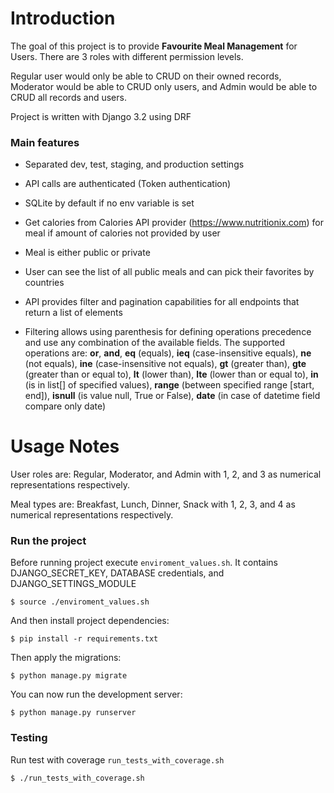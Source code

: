 # Introduction

The goal of this project is to provide **Favourite Meal Management** for Users. There are 3 roles with different permission levels. 

Regular user would only be able to CRUD on their owned records, Moderator would be able to CRUD only users, and Admin would be able to CRUD all records and users.

Project is written with Django 3.2 using DRF


### Main features

* Separated dev, test, staging, and production settings

* API calls are authenticated (Token authentication)

* SQLite by default if no env variable is set

* Get calories from Calories API provider (https://www.nutritionix.com) for meal if amount of calories not provided by user

* Meal is either public or private

* User can see the list of all public meals and can pick their favorites by countries

* API provides filter and pagination capabilities for all endpoints that return a list of elements

* Filtering allows using parenthesis for defining operations precedence and use any combination of the available fields. The supported operations are: **or**, **and**, **eq** (equals), **ieq** (case-insensitive equals), **ne** (not equals), **ine** (case-insensitive not equals), **gt** (greater than), **gte** (greater than or equal to), **lt** (lower than), **lte** (lower than or equal to), **in** (is in list[] of specified values), **range** (between specified range [start, end]), **isnull** (is value null, True or False), **date** (in case of datetime field compare only date)

# Usage Notes

User roles are: Regular, Moderator, and Admin with 1, 2, and 3 as numerical representations respectively.

Meal types are: Breakfast, Lunch, Dinner, Snack with 1, 2, 3, and 4 as numerical representations respectively.

### Run the project

Before running project execute `enviroment_values.sh`. It contains DJANGO_SECRET_KEY, DATABASE credentials, and DJANGO_SETTINGS_MODULE

    $ source ./enviroment_values.sh
    
And then install project dependencies:

    $ pip install -r requirements.txt

Then apply the migrations:

    $ python manage.py migrate

You can now run the development server:

    $ python manage.py runserver
      
### Testing

Run test with coverage `run_tests_with_coverage.sh`

    $ ./run_tests_with_coverage.sh
